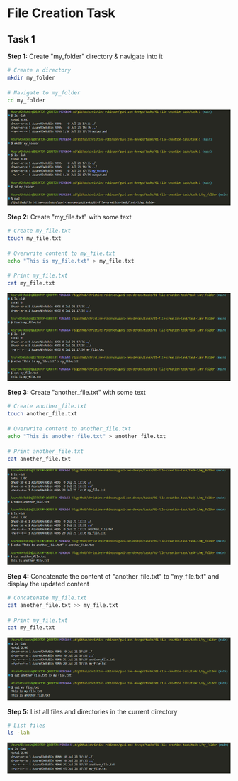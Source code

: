 # File Creation Task

## Task 1

**Step 1:** Create "my_folder" directory &amp; navigate into it

```bash
# Create a directory
mkdir my_folder

# Navigate to my_folder
cd my_folder
```

![Output 1](./output01.png)

**Step 2:** Create "my_file.txt" with some text

```bash
# Create my_file.txt
touch my_file.txt

# Overwrite content to my_file.txt
echo "This is my_file.txt" > my_file.txt

# Print my_file.txt
cat my_file.txt
```

![Output 2](./output02.png)

**Step 3:** Create "another_file.txt" with some text

```bash
# Create another_file.txt
touch another_file.txt

# Overwrite content to another_file.txt
echo "This is another_file.txt" > another_file.txt

# Print another_file.txt
cat another_file.txt
```

![Output 3](./output03.png)

**Step 4:** Concatenate the content of "another_file.txt" to "my_file.txt" and display the updated content

```bash
# Concatenate my_file.txt
cat another_file.txt >> my_file.txt

# Print my_file.txt
cat my_file.txt
```

![Output 4](./output04.png)

**Step 5:** List all files and directories in the current directory

```bash
# List files
ls -lah
```

![Output 5](./output05.png)

